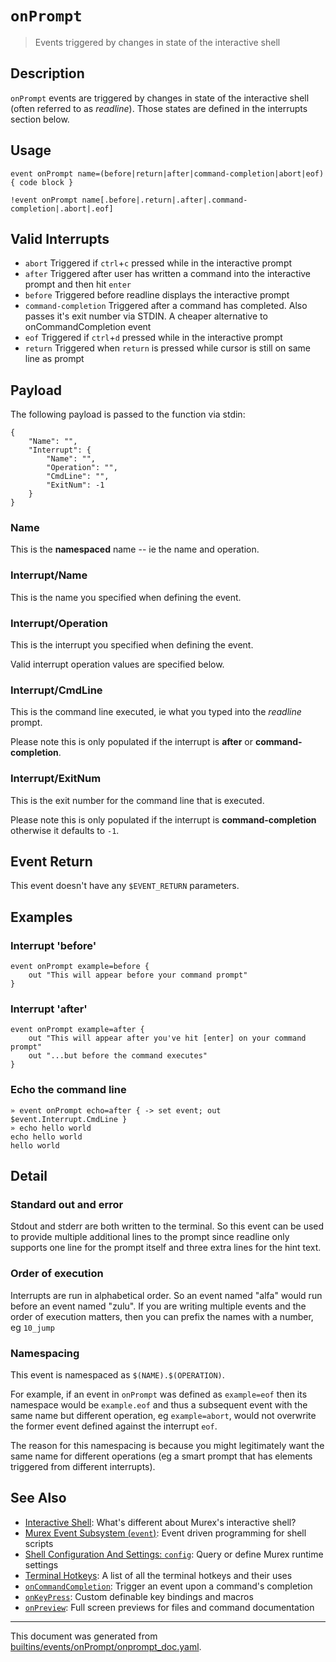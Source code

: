 # `onPrompt`

> Events triggered by changes in state of the interactive shell

## Description

`onPrompt` events are triggered by changes in state of the interactive shell
(often referred to as _readline_). Those states are defined in the interrupts
section below.

## Usage

```
event onPrompt name=(before|return|after|command-completion|abort|eof) { code block }

!event onPrompt name[.before|.return|.after|.command-completion|.abort|.eof]
```

## Valid Interrupts

* `abort`
    Triggered if `ctrl`+`c` pressed while in the interactive prompt
* `after`
    Triggered after user has written a command into the interactive prompt and then hit `enter`
* `before`
    Triggered before readline displays the interactive prompt
* `command-completion`
    Triggered after a command has completed. Also passes it's exit number via STDIN. A cheaper alternative to onCommandCompletion event
* `eof`
    Triggered if `ctrl`+`d` pressed while in the interactive prompt
* `return`
    Triggered when `return` is pressed while cursor is still on same line as prompt

## Payload

The following payload is passed to the function via stdin:

```
{
    "Name": "",
    "Interrupt": {
        "Name": "",
        "Operation": "",
        "CmdLine": "",
        "ExitNum": -1
    }
}
```

### Name

This is the **namespaced** name -- ie the name and operation.

### Interrupt/Name

This is the name you specified when defining the event.

### Interrupt/Operation

This is the interrupt you specified when defining the event.

Valid interrupt operation values are specified below.

### Interrupt/CmdLine

This is the command line executed, ie what you typed into the _readline_ prompt.

Please note this is only populated if the interrupt is **after** or
**command-completion**.

### Interrupt/ExitNum

This is the exit number for the command line that is executed.

Please note this is only populated if the interrupt is **command-completion**
otherwise it defaults to `-1`.

## Event Return

This event doesn't have any `$EVENT_RETURN` parameters.

## Examples

### Interrupt 'before'

```
event onPrompt example=before {
    out "This will appear before your command prompt"
}
```

### Interrupt 'after'

```
event onPrompt example=after {
    out "This will appear after you've hit [enter] on your command prompt"
    out "...but before the command executes"
}
```

### Echo the command line

```
» event onPrompt echo=after { -> set event; out $event.Interrupt.CmdLine }
» echo hello world
echo hello world
hello world
```

## Detail

### Standard out and error

Stdout and stderr are both written to the terminal. So this event can be used
to provide multiple additional lines to the prompt since readline only supports
one line for the prompt itself and three extra lines for the hint text.

### Order of execution

Interrupts are run in alphabetical order. So an event named "alfa" would run
before an event named "zulu". If you are writing multiple events and the order
of execution matters, then you can prefix the names with a number, eg `10_jump`

### Namespacing

This event is namespaced as `$(NAME).$(OPERATION)`.

For example, if an event in `onPrompt` was defined as `example=eof` then its
namespace would be `example.eof` and thus a subsequent event with the same name
but different operation, eg `example=abort`, would not overwrite the former
event defined against the interrupt `eof`.

The reason for this namespacing is because you might legitimately want the same
name for different operations (eg a smart prompt that has elements triggered
from different interrupts).

## See Also

* [Interactive Shell](../user-guide/interactive-shell.md):
  What's different about Murex's interactive shell?
* [Murex Event Subsystem (`event`)](../commands/event.md):
  Event driven programming for shell scripts
* [Shell Configuration And Settings: `config`](../commands/config.md):
  Query or define Murex runtime settings
* [Terminal Hotkeys](../user-guide/terminal-keys.md):
  A list of all the terminal hotkeys and their uses
* [`onCommandCompletion`](../events/oncommandcompletion.md):
  Trigger an event upon a command's completion
* [`onKeyPress`](../events/onkeypress.md):
  Custom definable key bindings and macros
* [`onPreview`](../events/onpreview.md):
  Full screen previews for files and command documentation

<hr/>

This document was generated from [builtins/events/onPrompt/onprompt_doc.yaml](https://github.com/lmorg/murex/blob/master/builtins/events/onPrompt/onprompt_doc.yaml).